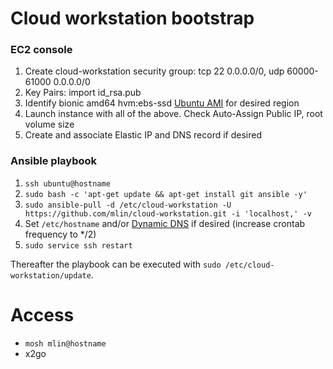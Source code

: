 # Cloud workstation bootstrap

### EC2 console

1. Create cloud-workstation security group: tcp 22 0.0.0.0/0, udp 60000-61000 0.0.0.0/0
1. Key Pairs: import id_rsa.pub
1. Identify bionic amd64 hvm:ebs-ssd [Ubuntu AMI](http://cloud-images.ubuntu.com/locator/ec2/) for desired region
1. Launch instance with all of the above. Check Auto-Assign Public IP, root volume size
1. Create and associate Elastic IP and DNS record if desired

### Ansible playbook

1. `ssh ubuntu@hostname`
2. `sudo bash -c 'apt-get update && apt-get install git ansible -y'`
3. `sudo ansible-pull -d /etc/cloud-workstation -U https://github.com/mlin/cloud-workstation.git -i 'localhost,' -v`
4. Set `/etc/hostname` and/or [Dynamic DNS](https://gist.github.com/larrybolt/6295160) if desired (increase crontab frequency to */2)
5. `sudo service ssh restart`

Thereafter the playbook can be executed with `sudo /etc/cloud-workstation/update`.

# Access

- `mosh mlin@hostname`
- x2go
